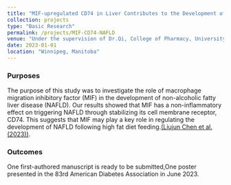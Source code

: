 ```yaml
---
title: "MIF-upregulated CD74 in Liver Contributes to the Development of NAFLD"
collection: projects
type: "Basic Research"
permalink: /projects/MIF-CD74-NAFLD
venue: "Under the supervision of Dr.Qi, College of Pharmacy, University of Manitoba"
date: 2023-01-01
location: "Winnipeg, Manitoba"
---
```


### Purposes ###
The purpose of this study was to investigate the role of macrophage migration inhibitory factor (MIF) in the development of non-alcoholic fatty liver disease (NAFLD). Our results showed that MIF has a non-inflammatory effect on triggering NAFLD through stabilizing its cell membrane receptor, CD74. This suggests that MIF may play a key role in regulating the development of NAFLD following high fat diet feeding.[(Liujun Chen et al. (2023))](https://diabetesjournals.org/diabetes/article/72/Supplement_1/1598-P/150089/1598-P-MIF-upregulated-CD74-in-Liver-Contributes?searchresult=1).

### Outcomes ###
One first-authored manuscript is ready to be submitted,One poster presented in the 83rd American Diabetes Association in June 2023.

